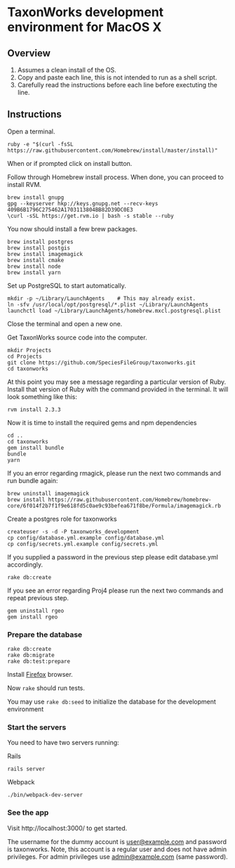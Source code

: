 # TaxonWorks development environment for MacOS X 

## Overview

1. Assumes a clean install of the OS.
2. Copy and paste each line, this is not intended to run as a shell script.
3. Carefully read the instructions before each line before exectuting the line.

## Instructions

Open a terminal.

```
ruby -e "$(curl -fsSL https://raw.githubusercontent.com/Homebrew/install/master/install)"
```
When or if prompted click on install button.

Follow through Homebrew install process. When done, you can proceed to install RVM.

```
brew install gnupg
gpg --keyserver hkp://keys.gnupg.net --recv-keys 409B6B1796C275462A1703113804BB82D39DC0E3
\curl -sSL https://get.rvm.io | bash -s stable --ruby
```

You now should install a few brew packages.
```
brew install postgres
brew install postgis 
brew install imagemagick
brew install cmake
brew install node
brew install yarn
```

Set up PostgreSQL to start automatically.
```
mkdir -p ~/Library/LaunchAgents    # This may already exist.   
ln -sfv /usr/local/opt/postgresql/*.plist ~/Library/LaunchAgents
launchctl load ~/Library/LaunchAgents/homebrew.mxcl.postgresql.plist
```
Close the terminal and open a new one.

Get TaxonWorks source code into the computer.
```
mkdir Projects
cd Projects
git clone https://github.com/SpeciesFileGroup/taxonworks.git
cd taxonworks
```
At this point you may see a message regarding a particular version of Ruby. Install that version of Ruby with the command provided in the terminal. It will look something like this:
```
rvm install 2.3.3
```

Now it is time to install the required gems and npm dependencies
```
cd ..
cd taxonworks
gem install bundle
bundle
yarn
```

If you an error regarding rmagick, please run the next two commands and run bundle again:
```
brew uninstall imagemagick
brew install https://raw.githubusercontent.com/Homebrew/homebrew-core/6f014f2b7f1f9e618fd5c0ae9c93befea671f8be/Formula/imagemagick.rb
```

Create a postgres role for taxonworks
```
createuser -s -d -P taxonworks_development
cp config/database.yml.example config/database.yml
cp config/secrets.yml.example config/secrets.yml
```
If you supplied a password in the previous step please edit database.yml accordingly.

```
rake db:create
```
If you see an error regarding Proj4 please run the next two commands and repeat previous step.
```
gem uninstall rgeo
gem install rgeo
```

### Prepare the database
```
rake db:create
rake db:migrate
rake db:test:prepare
```

Install [Firefox](https://www.firefox.com/) browser.

Now `rake` should run tests.

You may use `rake db:seed` to initialize the database for the development environment

### Start the servers

You need to have two servers running:

Rails 
```
rails server
```
Webpack
```
./bin/webpack-dev-server
```

### See the app

Visit http://localhost:3000/ to get started.

The username for the dummy account is user@example.com and password is taxonworks. Note, this account is a regular user and does not have admin privileges. For admin privileges use admin@example.com (same password).

